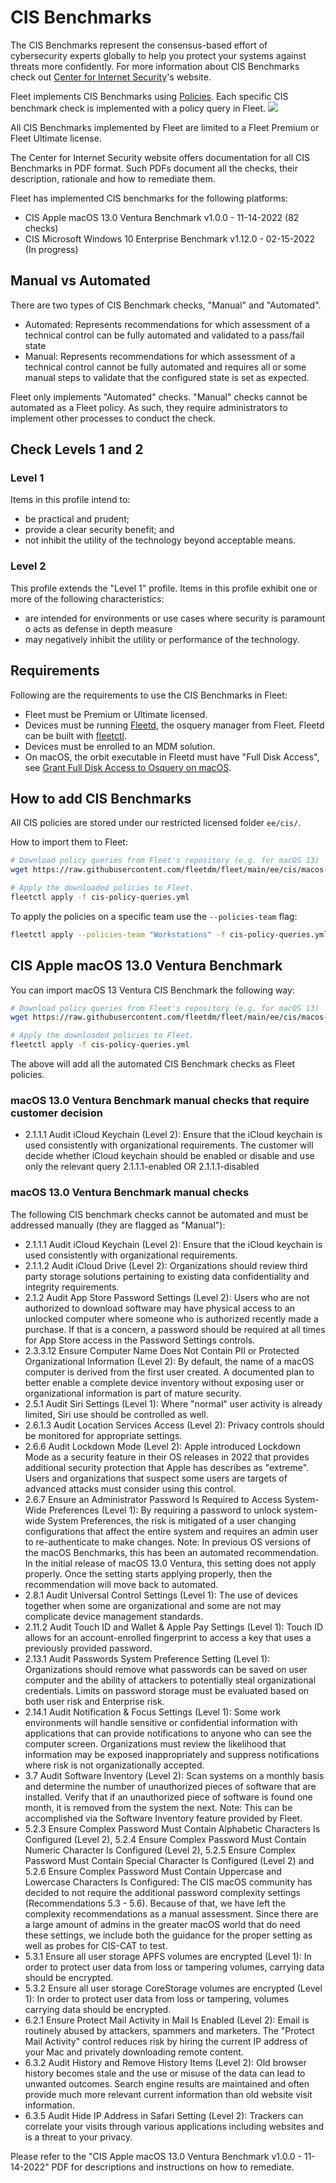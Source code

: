 # CIS Benchmarks

The CIS Benchmarks represent the consensus-based effort of cybersecurity experts globally to help you protect your systems against threats more confidently.
For more information about CIS Benchmarks check out [Center for Internet Security](https://www.cisecurity.org/cis-benchmarks)'s website.

Fleet implements CIS Benchmarks using [Policies](./REST-API.md#policies). Each specific CIS benchmark check is implemented with a policy query in Fleet.
<img src=https://user-images.githubusercontent.com/2073526/220428249-7a1b6433-24fe-4686-8dfb-b555c199f47d.png />

All CIS Benchmarks implemented by Fleet are limited to a Fleet Premium or Fleet Ultimate license.

The Center for Internet Security website offers documentation for all CIS Benchmarks in PDF format. Such PDFs document all the checks, their description, rationale and how to remediate them.

Fleet has implemented CIS benchmarks for the following platforms:
- CIS Apple macOS 13.0 Ventura Benchmark v1.0.0 - 11-14-2022 (82 checks) 
- CIS Microsoft Windows 10 Enterprise Benchmark v1.12.0 - 02-15-2022 (In progress)

## Manual vs Automated

There are two types of CIS Benchmark checks, "Manual" and "Automated".
- Automated: Represents recommendations for which assessment of a technical control can be fully automated and validated to a pass/fail state
- Manual: Represents recommendations for which assessment of a technical control cannot be fully automated and requires all or some manual steps to validate that the configured state is set as expected.

Fleet only implements "Automated" checks. "Manual" checks cannot be automated as a Fleet policy. As such, they require administrators to implement other processes to conduct the check.

## Check Levels 1 and 2

### Level 1

Items in this profile intend to:
- be practical and prudent;
- provide a clear security benefit; and
- not inhibit the utility of the technology beyond acceptable means.

### Level 2

This profile extends the "Level 1" profile. Items in this profile exhibit one or more of the following characteristics:
- are intended for environments or use cases where security is paramount o acts as defense in depth measure
- may negatively inhibit the utility or performance of the technology.

## Requirements

Following are the requirements to use the CIS Benchmarks in Fleet:

- Fleet must be Premium or Ultimate licensed.
- Devices must be running [Fleetd](https://fleetdm.com/docs/using-fleet/orbit), the osquery manager from Fleet. Fleetd can be built with [fleetctl](https://fleetdm.com/docs/using-fleet/adding-hosts#osquery-installer).
- Devices must be enrolled to an MDM solution.
- On macOS, the orbit executable in Fleetd must have "Full Disk Access", see [Grant Full Disk Access to Osquery on macOS](Adding-hosts.md#grant-full-disk-access-to-osquery-on-macos).

## How to add CIS Benchmarks

All CIS policies are stored under our restricted licensed folder `ee/cis/`.

How to import them to Fleet:
```sh
# Download policy queries from Fleet's repository (e.g. for macOS 13)
wget https://raw.githubusercontent.com/fleetdm/fleet/main/ee/cis/macos-13/cis-policy-queries.yml

# Apply the downloaded policies to Fleet.
fleetctl apply -f cis-policy-queries.yml
```

To apply the policies on a specific team use the `--policies-team` flag:
```sh
fleetctl apply --policies-team "Workstations" -f cis-policy-queries.yml
```

## CIS Apple macOS 13.0 Ventura Benchmark

You can import macOS 13 Ventura CIS Benchmark the following way:
```sh
# Download policy queries from Fleet's repository (e.g. for macOS 13)
wget https://raw.githubusercontent.com/fleetdm/fleet/main/ee/cis/macos-13/cis-policy-queries.yml

# Apply the downloaded policies to Fleet.
fleetctl apply -f cis-policy-queries.yml
```

The above will add all the automated CIS Benchmark checks as Fleet policies.

### macOS 13.0 Ventura Benchmark manual checks that require customer decision
- 2.1.1.1 Audit iCloud Keychain (Level 2): Ensure that the iCloud keychain is used consistently with organizational requirements.
    The customer will decide whether iCloud keychain should be enabled or disable and use only the relevant query
    2.1.1.1-enabled OR 2.1.1.1-disabled

### macOS 13.0 Ventura Benchmark manual checks

The following CIS benchmark checks cannot be automated and must be addressed manually (they are flagged as "Manual"):
- 2.1.1.1 Audit iCloud Keychain (Level 2): Ensure that the iCloud keychain is used consistently with organizational requirements.
- 2.1.1.2 Audit iCloud Drive (Level 2): Organizations should review third party storage solutions pertaining to existing data confidentiality and integrity requirements.
- 2.1.2 Audit App Store Password Settings (Level 2): Users who are not authorized to download software may have physical access to an unlocked computer where someone who is authorized recently made a purchase. If that is a concern, a password should be required at all times for App Store access in the Password Settings controls.
- 2.3.3.12 Ensure Computer Name Does Not Contain PII or Protected Organizational Information (Level 2): By default, the name of a macOS computer is derived from the first user created. A documented plan to better enable a complete device inventory without exposing user or organizational information is part of mature security.
- 2.5.1 Audit Siri Settings (Level 1): Where "normal" user activity is already limited, Siri use should be controlled as well.
- 2.6.1.3 Audit Location Services Access (Level 2): Privacy controls should be monitored for appropriate settings.
- 2.6.6 Audit Lockdown Mode (Level 2): Apple introduced Lockdown Mode as a security feature in their OS releases in 2022 that provides additional security protection that Apple has describes as "extreme". Users and organizations that suspect some users are targets of advanced attacks must consider using this control.
- 2.6.7 Ensure an Administrator Password Is Required to Access System-Wide Preferences (Level 1): By requiring a password to unlock system-wide System Preferences, the risk is mitigated of a user changing configurations that affect the entire system and requires an admin user to re-authenticate to make changes. Note: In previous OS versions of the macOS Benchmarks, this has been an automated recommendation. In the initial release of macOS 13.0 Ventura, this setting does not apply properly. Once the setting starts applying properly, then the recommendation will move back to automated.
- 2.8.1 Audit Universal Control Settings (Level 1): The use of devices together when some are organizational and some are not may complicate device management standards.
- 2.11.2 Audit Touch ID and Wallet & Apple Pay Settings (Level 1): Touch ID allows for an account-enrolled fingerprint to access a key that uses a previously provided password.
- 2.13.1 Audit Passwords System Preference Setting (Level 1): Organizations should remove what passwords can be saved on user computer and the ability of attackers to potentially steal organizational credentials. Limits on password storage must be evaluated based on both user risk and Enterprise risk.
- 2.14.1 Audit Notification & Focus Settings (Level 1): Some work environments will handle sensitive or confidential information with applications that can provide notifications to anyone who can see the computer screen. Organizations must review the likelihood that information may be exposed inappropriately and suppress notifications where risk is not organizationally accepted.
- 3.7 Audit Software Inventory (Level 2): Scan systems on a monthly basis and determine the number of unauthorized pieces of software that are installed. Verify that if an unauthorized piece of software is found one month, it is removed from the system the next. Note: This can be accomplished via the Software Inventory feature provided by Fleet.
- 5.2.3 Ensure Complex Password Must Contain Alphabetic Characters Is Configured (Level 2), 5.2.4 Ensure Complex Password Must Contain Numeric Character Is Configured (Level 2), 5.2.5 Ensure Complex Password Must Contain Special Character Is Configured (Level 2) and 5.2.6 Ensure Complex Password Must Contain Uppercase and Lowercase Characters Is Configured: The CIS macOS community has decided to not require the additional password complexity settings (Recommendations 5.3 - 5.6). Because of that, we have left the complexity recommendations as a manual assessment. Since there are a large amount of admins in the greater macOS world that do need these settings, we include both the guidance for the proper setting as well as probes for CIS-CAT to test.
- 5.3.1 Ensure all user storage APFS volumes are encrypted (Level 1): In order to protect user data from loss or tampering volumes, carrying data should be encrypted.
- 5.3.2 Ensure all user storage CoreStorage volumes are encrypted (Level 1): In order to protect user data from loss or tampering, volumes carrying data should be encrypted.
- 6.2.1 Ensure Protect Mail Activity in Mail Is Enabled (Level 2): Email is routinely abused by attackers, spammers and marketers. The "Protect Mail Activity" control reduces risk by hiring the current IP address of your Mac and privately downloading remote content.
- 6.3.2 Audit History and Remove History Items (Level 2): Old browser history becomes stale and the use or misuse of the data can lead to unwanted outcomes. Search engine results are maintained and often provide much more relevant current information than old website visit information.
- 6.3.5 Audit Hide IP Address in Safari Setting (Level 2): Trackers can correlate your visits through various applications including websites and is a threat to your privacy. 

Please refer to the "CIS Apple macOS 13.0 Ventura Benchmark v1.0.0 - 11-14-2022" PDF for descriptions and instructions on how to remediate.

<meta name="pageOrderInSection" value="1700">
